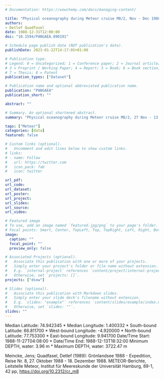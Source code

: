 ```yaml
---
# Documentation: https://wowchemy.com/docs/managing-content/

title: "Physical oceanography during Meteor cruise M8/2, Nov - Dec 1988. Institut für Meereskunde, Universität Hamburg"
authors: 
- Detlef Quadfasel
date: 1988-12-31T12:00:00
doi: "10.1594/PANGAEA.890191"

# Schedule page publish date (NOT publication's date).
publishDate: 2023-01-22T14:17:05+01:00

# Publication type.
# Legend: 0 = Uncategorized; 1 = Conference paper; 2 = Journal article;
# 3 = Preprint / Working Paper; 4 = Report; 5 = Book; 6 = Book section;
# 7 = Thesis; 8 = Patent
publication_types: ["Dataset"]

# Publication name and optional abbreviated publication name.
publication: "PANGAEA"
publication_short: ""

abstract: ""

# Summary. An optional shortened abstract.
summary: "Physical oceanography during Meteor cruise M8/2, 27 Nov - 13 Dec 1988."

tags: ["Meteor"]
categories: [data]
featured: false

# Custom links (optional).
#   Uncomment and edit lines below to show custom links.
# links:
# - name: Follow
#   url: https://twitter.com
#   icon_pack: fab
#   icon: twitter

url_pdf:
url_code:
url_dataset: 
url_poster:
url_project:
url_slides:
url_source:
url_video:

# Featured image
# To use, add an image named `featured.jpg/png` to your page's folder. 
# Focal points: Smart, Center, TopLeft, Top, TopRight, Left, Right, BottomLeft, Bottom, BottomRight.
image:
  caption: ""
  focal_point: ""
  preview_only: false

# Associated Projects (optional).
#   Associate this publication with one or more of your projects.
#   Simply enter your project's folder or file name without extension.
#   E.g. `internal-project` references `content/project/internal-project/index.md`.
#   Otherwise, set `projects: []`.
projects: ["dsow"]

# Slides (optional).
#   Associate this publication with Markdown slides.
#   Simply enter your slide deck's filename without extension.
#   E.g. `slides: "example"` references `content/slides/example/index.md`.
#   Otherwise, set `slides: ""`.
slides: ""
---
```


Median Latitude: 74.942345 * Median Longitude: 1.400332 * South-bound Latitude: 66.811700 * West-bound Longitude: -4.920000 * North-bound Latitude: 77.753300 * East-bound Longitude: 9.941700
Date/Time Start: 1988-11-27T04:08:00 * Date/Time End: 1988-12-13T18:32:00
Minimum DEPTH, water: 3.96 m * Maximum DEPTH, water: 3722.47 m

Meincke, Jens; Quadfasel, Detlef (1989): Grönlandsee 1988 - Expedition, Reise Nr. 8, 27. Oktober 1988 - 18. Dezember 1988. METEOR-Berichte, Leitstelle Meteor, Institut für Meereskunde der Universität Hamburg, 89-1, 42 pp, https://doi.org/10.2312/cr_m8